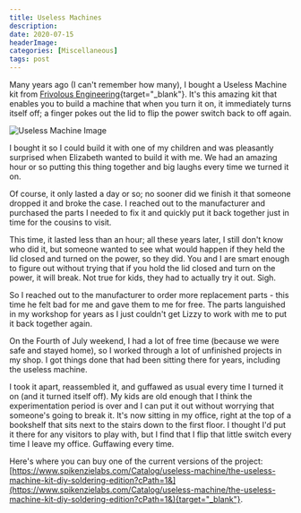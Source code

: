 ```yaml
---
title: Useless Machines
description: 
date: 2020-07-15
headerImage: 
categories: [Miscellaneous]
tags: post
---
```


Many years ago (I can't remember how many), I bought a Useless Machine kit from [Frivolous Engineering](https://www.instructables.com/member/Frivolous%20Engineering/instructables/){target="_blank"}. It's this amazing kit that enables you to build a machine that when you turn it on, it immediately turns itself off; a finger pokes out the lid to flip the power switch back to off again.

![Useless Machine Image](/images/2020/uesless-machine_1.jpg)

I bought it so I could build it with one of my children and was pleasantly surprised when Elizabeth wanted to build it with me. We had an amazing hour or so putting this thing together and big laughs every time we turned it on.

Of course, it only lasted a day or so; no sooner did we finish it that someone dropped it and broke the case. I reached out to the manufacturer and purchased the parts I needed to fix it and quickly put it back together just in time for the cousins to visit.

This time, it lasted less than an hour; all these years later, I still don't know who did it, but someone wanted to see what would happen if they held the lid closed and turned on the power, so they did. You and I are smart enough to figure out without trying that if you hold the lid closed and turn on the power, it will break. Not true for kids, they had to actually try it out. Sigh.

So I reached out to the manufacturer to order more replacement parts - this time he felt bad for me and gave them to me for free. The parts languished in my workshop for years as I just couldn't get Lizzy to work with me to put it back together again.

On the Fourth of July weekend, I had a lot of free time (because we were safe and stayed home), so I worked through a lot of unfinished projects in my shop. I got things done that had been sitting there for years, including the useless machine.

I took it apart, reassembled it, and guffawed as usual every time I turned it on (and it turned itself off). My kids are old enough that I think the experimentation period is over and I can put it out without worrying that someone's going to break it. It's now sitting in my office, right at the top of a bookshelf that sits next to the stairs down to the first floor. I thought I'd put it there for any visitors to play with, but I find that I flip that little switch every time I leave my office. Guffawing every time.

Here's where you can buy one of the current versions of the project: [https://www.spikenzielabs.com/Catalog/useless-machine/the-useless-machine-kit-diy-soldering-edition?cPath=1&](https://www.spikenzielabs.com/Catalog/useless-machine/the-useless-machine-kit-diy-soldering-edition?cPath=1&){target="_blank"}.